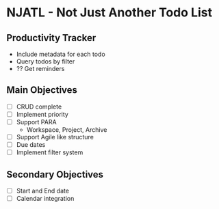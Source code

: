 # NJATL - Not Just Another Todo List

## Productivity Tracker
- Include metadata for each todo
- Query todos by filter
- ?? Get reminders

## Main Objectives
- [ ] CRUD complete
- [ ] Implement priority
- [ ] Support PARA
    - Workspace, Project, Archive
- [ ] Support Agile like structure
- [ ] Due dates
- [ ] Implement filter system

## Secondary Objectives
- [ ] Start and End date
- [ ] Calendar integration
